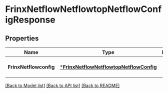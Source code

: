 # FrinxNetflowNetflowtopNetflowConfigResponse

## Properties
Name | Type | Description | Notes
------------ | ------------- | ------------- | -------------
**FrinxNetflowconfig** | [***FrinxNetflowNetflowtopNetflowConfig**](frinx.netflow.netflowtop.netflow.Config.md) |  | [optional] [default to null]

[[Back to Model list]](../README.md#documentation-for-models) [[Back to API list]](../README.md#documentation-for-api-endpoints) [[Back to README]](../README.md)


